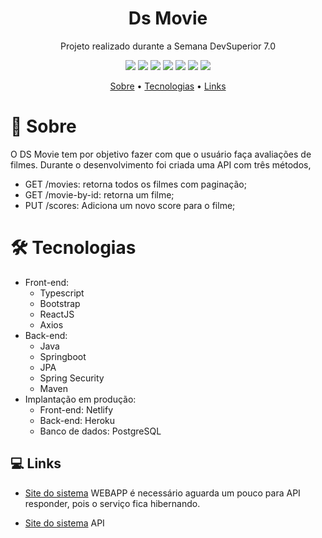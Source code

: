 
<h1 align="center">Ds Movie</h1>
<p align="center">Projeto realizado durante a Semana DevSuperior 7.0</p>

<p align="center">
  <img src="https://img.shields.io/badge/Spring_Boot-F2F4F9?style=for-the-badge&logo=spring-boot"/>
  <img src="https://img.shields.io/badge/React-20232A?style=for-the-badge&logo=react&logoColor=61DAFB"/>
  <img src="https://img.shields.io/badge/TypeScript-007ACC?style=for-the-badge&logo=typescript&logoColor=white"/>
    <img src="https://img.shields.io/badge/Bootstrap-563D7C?style=for-the-badge&logo=bootstrap&logoColor=white"/>
    <img src="https://img.shields.io/badge/Heroku-430098?style=for-the-badge&logo=heroku&logoColor=white"/>
    <img src="https://img.shields.io/badge/Netlify-00C7B7?style=for-the-badge&logo=netlify&logoColor=white"/>
    <img src="https://img.shields.io/badge/Java-ED8B00?style=for-the-badge&logo=java&logoColor=white"/>
</p>
<p align="center">
 <a href="#-sobre">Sobre</a> •
 <a href="#-tecnologias">Tecnologias</a> • 
 <a href="#-links">Links</a>
</p>




# 📖 Sobre
O DS Movie tem por objetivo fazer com que o usuário faça avaliações de filmes. Durante o desenvolvimento foi criada uma API com três métodos,


- GET /movies: retorna todos os filmes com paginação;
- GET /movie-by-id: retorna um filme;
- PUT /scores: Adiciona um novo score para o filme;

<h1>🛠 Tecnologias</h1>

- Front-end:
  - Typescript
  - Bootstrap
  - ReactJS
  - Axios
- Back-end:
  - Java
  - Springboot
  - JPA
  - Spring Security
  - Maven
- Implantação em produção:
  - Front-end: Netlify
  - Back-end: Heroku
  - Banco de dados: PostgreSQL

## 💻 Links

- [Site do sistema](https://moviepauloviniciius.netlify.app/) WEBAPP é  necessário aguarda um pouco para API responder, pois o serviço fica hibernando.

- [Site do sistema](https://moviepauloviniciius.herokuapp.com/movie) API 
